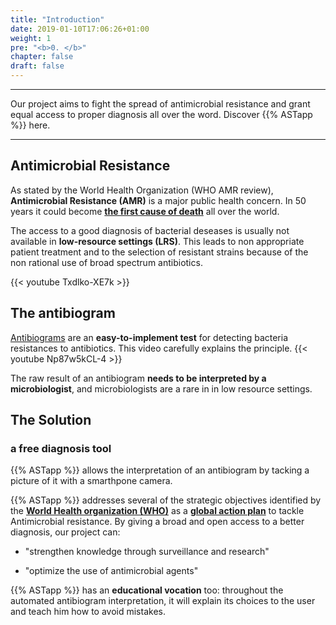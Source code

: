 ```yaml
---
title: "Introduction"
date: 2019-01-10T17:06:26+01:00
weight: 1
pre: "<b>0. </b>"
chapter: false
draft: false
---
```

___

<span class="subtitle"> Our project aims to fight the spread of antimicrobial resistance and grant equal access to proper diagnosis all over the word.
Discover {{% ASTapp %}} here.
___

## <i class="fas fa-biohazard"></i> Antimicrobial Resistance
As stated by the World Health Organization (WHO AMR review), <b>Antimicrobial Resistance (AMR)</b> is a major public health concern. In 50 years it could become <b> [the first cause of death](/ASTapp-overview/en/suppl/oneill/)</b>  all over the world.

The access to a good diagnosis of bacterial deseases is usually not available in <b>low-resource settings (LRS)</b>. This leads to non appropriate patient treatment and to the selection of resistant strains because of the non rational use of broad spectrum antibiotics. 


{{< youtube Txdlko-XE7k >}}



## <i class="fas fa-dot-circle"></i> The antibiogram
[Antibiograms](https://en.wikipedia.org/wiki/Antibiotic_sensitivity) are an <b>easy-to-implement test</b> for detecting bacteria resistances to antibiotics.
This video carefully explains the principle.
{{< youtube Np87w5kCL-4 >}}

The raw result of an antibiogram <b>needs to be interpreted by a microbiologist</b>, and microbiologists are a rare in in low resource settings.

## <i class="far fa-lightbulb"></i> The Solution

### a free diagnosis tool

{{% ASTapp %}} allows the interpretation of an antibiogram by tacking a picture of it with a smarthpone camera.

{{% ASTapp %}} addresses several of the strategic objectives identified by the <b>[World Health organization (WHO)](https://www.who.int/antimicrobial-resistance/en/)</b> as a <b>[global action plan](https://www.who.int/antimicrobial-resistance/global-action-plan/en/)</b> to tackle Antimicrobial resistance.
By giving a broad and open access to a better diagnosis, our project can:

- "strengthen knowledge through surveillance and research"

- "optimize the use of antimicrobial agents"

{{% ASTapp %}} has an <b>educational vocation</b> too: throughout the automated antibiogram interpretation, it will explain its choices to the user and teach him how to avoid mistakes.
